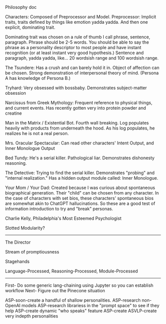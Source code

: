 Philosophy doc

Characters: Composed of Preprocessor and Model. 
Preprocessor: Implicit traits, traits defined by things like emotion yadda yadda. And then one explicit, dominating trait. 

Dominating trait was chosen on a rule of thumb I call phrase, sentence, paragraph. 
Phrase should be 2-5 words. You should be able to say the phrase as a personality descriptor to most people and have instant recognition (or at least instant very good hypothesis.) 
Sentence and paragraph, yadda yadda, like… 20 wordsish range and 100 wordsish range. 



The Tsundere: Has a crush and can barely hold it in. Object of affection can be chosen.  Strong demonstration of interpersonal theory of mind. (Persona A has knowledge of Persona B.)

Tryhard: Very obsessed with bossbaby. Demonstrates subject-matter obsession

Narcissus from Greek Mythology: Frequent reference to physical things, and current events. Has recently gotten very into protein powder and creatine

Man in the Matrix / Existential Bot. Fourth wall breaking. Log populates heavily with products from underneath the hood. As his log populates, he realizes he is not a real person. 

Mrs. Oracular Spectacular: Can read other characters' Intent Output, and Inner Monologue Output 

Bed Tundy: He's a serial killer. Pathological liar. Demonstrates dishonesty reasoning.

The Detective: Trying to find the serial killer. Demonstrates "probing" and "internal realization." Has a hidden output module called: Inner Monologue.

Your Mom / Your Dad: Created because I was curious about spontaneous biographical generation. Their "child" can be chosen from any character. In the case of characters with set bios, these characters' spontaneous bios are somewhat akin to ChatGPT hallucinations. So these are a good test of information introduction to try and "break" personas. 

Charlie Kelly, Philadelphia's Most Esteemed Psychologist 


Slotted Modularity? 


---
The Director

Stream of promptiousness 

Stagehands


Language-Processed, Reasoning-Processed, Module-Processed 



---

First- Do some generic lang-chaining using Jupyter so you can establish workflow
Next- Figure out the Pinecone situation

ASP-soon-create a handful of shallow personalities. 
ASP-research non-OpenAI models
ASP-research librariess in the "prompt space" to see if they help 
ASP-create dynamic "who speaks" feature
ASP-create
ASVLP-create very indepth personalities